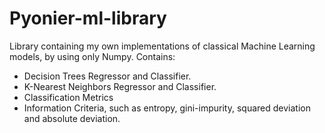 # Pyonier-ml-library

Library containing my own implementations of classical Machine Learning models, by using only Numpy.
Contains:
- Decision Trees Regressor and Classifier.
- K-Nearest Neighbors Regressor and Classifier.
- Classification Metrics
- Information Criteria, such as entropy, gini-impurity, squared deviation and absolute deviation.
